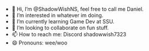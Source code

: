 - 👋 Hi, I’m @ShadowWishNS, feel free to call me Daniel.
- 👀 I’m interested in whatever im doing.
- 🌱 I’m currently learning Game Dev at SSU.
- 💞️ I’m looking to collaborate on fun stuff.
- 📫 How to reach me: Discord shadowwish7323
- 😄 Pronouns: wee/woo


<!---
ShadowWishNS/ShadowWishNS is a ✨ special ✨ repository because its `README.md` (this file) appears on your GitHub profile.
You can click the Preview link to take a look at your changes.
--->
